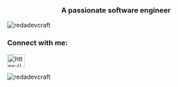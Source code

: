 <h3 align="center">A passionate software engineer</h3>

<p align="left"> <img src="https://komarev.com/ghpvc/?username=redadevcraft&label=Profile%20views&color=0e75b6&style=flat" alt="redadevcraft" /> </p>

<h3 align="left">Connect with me:</h3>
<p align="left">
<a href="https://linkedin.com/in/https://www.linkedin.com/in/taleb-mohammed-reda-089634211?utm_source=s" target="blank"><img align="center" src="https://raw.githubusercontent.com/rahuldkjain/github-profile-readme-generator/master/src/images/icons/Social/linked-in-alt.svg" alt="https://www.linkedin.com/in/taleb-mohammed-reda-089634211?utm_source=s" height="30" width="40" /></a>
</p>

<p><img align="center" src="https://github-readme-streak-stats.herokuapp.com/?user=redadevcraft&" alt="redadevcraft" /></p>
